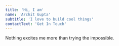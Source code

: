 ```yaml
---
title: 'Hi, I am'
name: 'Archit Gupta'
subtitle: 'I love to build cool things'
contactText: 'Get In Touch'
---
```


Nothing excites me more than trying the impossible.
